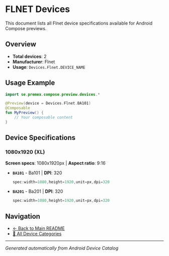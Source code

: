 # FLNET Devices

This document lists all Flnet device specifications available for Android Compose previews.

## Overview

- **Total devices**: 2
- **Manufacturer**: Flnet
- **Usage**: `Devices.Flnet.DEVICE_NAME`

## Usage Example

```kotlin
import se.premex.compose.preview.devices.*

@Preview(device = Devices.Flnet.BA101)
@Composable
fun MyPreview() {
    // Your composable content
}
```

## Device Specifications

### 1080x1920 (XL)

**Screen specs**: 1080x1920px | **Aspect ratio**: 9:16

- **`BA101`** - Ba101 | **DPI**: 320
  ```kotlin
  spec:width=1080,height=1920,unit=px,dpi=320
  ```

- **`BA201`** - Ba201 | **DPI**: 320
  ```kotlin
  spec:width=1080,height=1920,unit=px,dpi=320
  ```

## Navigation

- [← Back to Main README](../../README.md)
- [📱 All Device Categories](../README.md)

---
*Generated automatically from Android Device Catalog*
